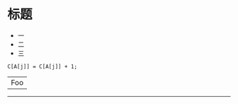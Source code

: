 # 标题
* 一
* 二
* 三

`C[A[j]] = C[A[j]] + 1;`
<table>
    <tr>
        <td>Foo</td>
    </tr>
</table>

* * *
